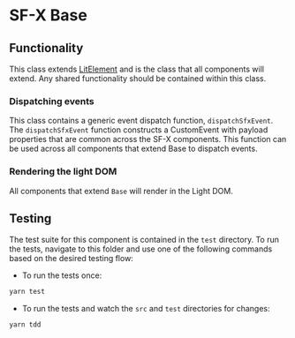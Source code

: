 # SF-X Base

## Functionality

This class extends [LitElement](https://lit-element.polymer-project.org/) and is the class that all components will extend.
Any shared functionality should be contained within this class.

### Dispatching events

This class contains a generic event dispatch function, `dispatchSfxEvent`. The `dispatchSfxEvent` function constructs a CustomEvent with payload properties that are common across the SF-X components. This function can be used across all components that extend Base to dispatch events.

### Rendering the light DOM

All components that extend `Base` will render in the Light DOM.

## Testing

The test suite for this component is contained in the `test` directory.
To run the tests, navigate to this folder and use one of the following commands based on the desired testing flow:

- To run the tests once:

```sh
yarn test
```

- To run the tests and watch the `src` and `test` directories for changes:

```sh
yarn tdd
```
